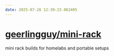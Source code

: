 ```yaml
---
date: 2025-07-26 12:39:23.062405
---
```


# [geerlingguy/mini-rack](https://github.com/geerlingguy/mini-rack)

mini rack builds for homelabs and portable setups